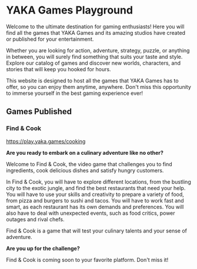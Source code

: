 # YAKA Games Playground

Welcome to the ultimate destination for gaming enthusiasts! 
Here you will find all the games that YAKA Games and its amazing studios have created or published for your entertainment. 

Whether you are looking for action, adventure, strategy, puzzle, or anything in between, you will surely find something that suits your taste and style. 
Explore our catalog of games and discover new worlds, characters, and stories that will keep you hooked for hours. 

This website is designed to host all the games that YAKA Games has to offer, so you can enjoy them anytime, anywhere. 
Don't miss this opportunity to immerse yourself in the best gaming experience ever!

## Games Published

### Find & Cook

https://play.yaka.games/cooking

**Are you ready to embark on a culinary adventure like no other?**

Welcome to Find & Cook, the video game that challenges you to find ingredients, cook delicious dishes and satisfy hungry customers. 

In Find & Cook, you will have to explore different locations, from the bustling city to the exotic jungle, and find the best restaurants that need your help. 
You will have to use your skills and creativity to prepare a variety of food, from pizza and burgers to sushi and tacos. You will have to work fast and smart, as each restaurant has its own demands and preferences. You will also have to deal with unexpected events, such as food critics, power outages and rival chefs. 

Find & Cook is a game that will test your culinary talents and your sense of adventure. 

**Are you up for the challenge?**

Find & Cook is coming soon to your favorite platform. Don't miss it!
